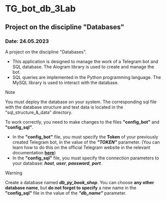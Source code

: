 # TG_bot_db_3Lab
## Project on the discipline "Databases"
### Date: 24.05.2023

A project on the discipline "Databases". 
-  This application is designed to manage the work of a Telegram bot and SQL database. The Aiogram library is used to create and manage the bot. 
-  SQL queries are implemented in the Python programming language. The MySQL library is used to interact with the database.

> [!NOTE]
> You must deploy the database on your system. The corresponding sql file with the database structure and test data is located in the "sql_structure_&_data" directory.
> 
> To work correctly, you need to make changes to the files **"config_bot"** and **"config_sql"**.
> - In the **"config_bot"** file, you must specify the **Token** of your previously created Telegram bot, in the value of the ***"TOKEN"*** parameter. (You can learn how to do this on the official Telegram website in the relevant documentation **[here](https://core.telegram.org/bots#how-do-i-create-a-bot)**)
> - In the **"config_sql"** file, you must specify the connection parameters to your database: ***host***, ***user***, ***password***, ***port***.

> [!WARNING]
> Create a database named ***db_py_book_shop***. You can choose **any other database name**, but **do not forget to specify** a new name in the **"config_sql"** file in the value of the ***"db_name"*** parameter.
